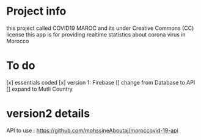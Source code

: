# Project info
this project called COVID19 MAROC and its under Creative Commons (CC) license
this app is for providing realtime statistics about corona virus in Morocco
# To do
[x] essentials coded
[x] version 1: Firebase
[] change from Database to API 
[] expand to Mutli Country
# version2 details 
API to use : https://github.com/mohssineAboutaj/moroccovid-19-api

